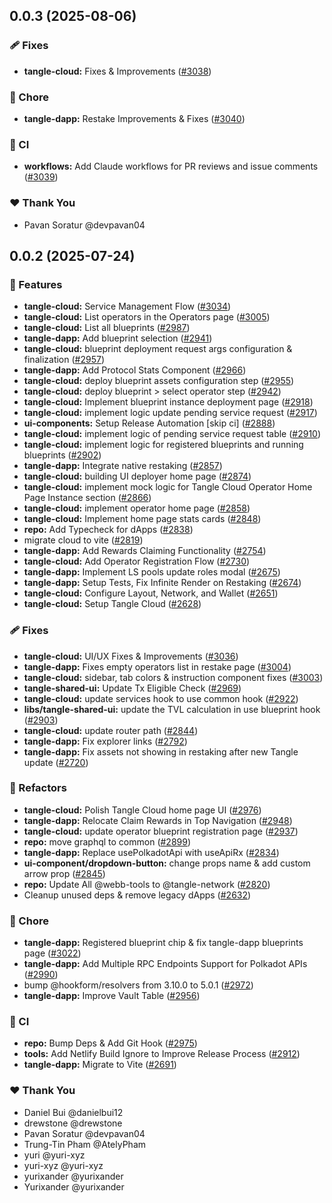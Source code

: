 ## 0.0.3 (2025-08-06)

### 🩹 Fixes

- **tangle-cloud:** Fixes & Improvements ([#3038](https://github.com/tangle-network/dapp/pull/3038))

### 🏡 Chore

- **tangle-dapp:** Restake Improvements & Fixes ([#3040](https://github.com/tangle-network/dapp/pull/3040))

### 🤖 CI

- **workflows:** Add Claude workflows for PR reviews and issue comments ([#3039](https://github.com/tangle-network/dapp/pull/3039))

### ❤️ Thank You

- Pavan Soratur @devpavan04

## 0.0.2 (2025-07-24)

### 🚀 Features

- **tangle-cloud:** Service Management Flow ([#3034](https://github.com/tangle-network/dapp/pull/3034))
- **tangle-cloud:** List operators in the Operators page ([#3005](https://github.com/tangle-network/dapp/pull/3005))
- **tangle-cloud:** List all blueprints ([#2987](https://github.com/tangle-network/dapp/pull/2987))
- **tangle-dapp:** Add blueprint selection ([#2941](https://github.com/tangle-network/dapp/pull/2941))
- **tangle-cloud:** blueprint deployment request args configuration & finalization ([#2957](https://github.com/tangle-network/dapp/pull/2957))
- **tangle-dapp:** Add Protocol Stats Component ([#2966](https://github.com/tangle-network/dapp/pull/2966))
- **tangle-cloud:** deploy blueprint assets configuration step ([#2955](https://github.com/tangle-network/dapp/pull/2955))
- **tangle-cloud:** deploy blueprint > select operator step ([#2942](https://github.com/tangle-network/dapp/pull/2942))
- **tangle-cloud:** Implement blueprint instance deployment page ([#2918](https://github.com/tangle-network/dapp/pull/2918))
- **tangle-cloud:** implement logic update pending service request ([#2917](https://github.com/tangle-network/dapp/pull/2917))
- **ui-components:** Setup Release Automation [skip ci] ([#2888](https://github.com/tangle-network/dapp/pull/2888))
- **tangle-cloud:** implement logic of pending service request table ([#2910](https://github.com/tangle-network/dapp/pull/2910))
- **tangle-cloud:** implement logic for registered blueprints and running blueprints ([#2902](https://github.com/tangle-network/dapp/pull/2902))
- **tangle-dapp:** Integrate native restaking ([#2857](https://github.com/tangle-network/dapp/pull/2857))
- **tangle-cloud:** building UI deployer home page ([#2874](https://github.com/tangle-network/dapp/pull/2874))
- **tangle-cloud:** implement mock logic for Tangle Cloud Operator Home Page Instance section ([#2866](https://github.com/tangle-network/dapp/pull/2866))
- **tangle-cloud:** implement operator home page ([#2858](https://github.com/tangle-network/dapp/pull/2858))
- **tangle-cloud:** Implement home page stats cards ([#2848](https://github.com/tangle-network/dapp/pull/2848))
- **repo:** Add Typecheck for dApps ([#2838](https://github.com/tangle-network/dapp/pull/2838))
- migrate cloud to vite ([#2819](https://github.com/tangle-network/dapp/pull/2819))
- **tangle-dapp:** Add Rewards Claiming Functionality ([#2754](https://github.com/tangle-network/dapp/pull/2754))
- **tangle-cloud:** Add Operator Registration Flow ([#2730](https://github.com/tangle-network/dapp/pull/2730))
- **tangle-dapp:** Implement LS pools update roles modal ([#2675](https://github.com/tangle-network/dapp/pull/2675))
- **tangle-dapp:** Setup Tests, Fix Infinite Render on Restaking ([#2674](https://github.com/tangle-network/dapp/pull/2674))
- **tangle-cloud:** Configure Layout, Network, and Wallet ([#2651](https://github.com/tangle-network/dapp/pull/2651))
- **tangle-cloud:** Setup Tangle Cloud ([#2628](https://github.com/tangle-network/dapp/pull/2628))

### 🩹 Fixes

- **tangle-cloud:** UI/UX Fixes & Improvements ([#3036](https://github.com/tangle-network/dapp/pull/3036))
- **tangle-dapp:** Fixes empty operators list in restake page ([#3004](https://github.com/tangle-network/dapp/pull/3004))
- **tangle-cloud:** sidebar, tab colors & instruction component fixes ([#3003](https://github.com/tangle-network/dapp/pull/3003))
- **tangle-shared-ui:** Update Tx Eligible Check ([#2969](https://github.com/tangle-network/dapp/pull/2969))
- **tangle-cloud:** update services hook to use common hook ([#2922](https://github.com/tangle-network/dapp/pull/2922))
- **libs/tangle-shared-ui:** update the TVL calculation in use blueprint hook ([#2903](https://github.com/tangle-network/dapp/pull/2903))
- **tangle-cloud:** update router path ([#2844](https://github.com/tangle-network/dapp/pull/2844))
- **tangle-dapp:** Fix explorer links ([#2792](https://github.com/tangle-network/dapp/pull/2792))
- **tangle-dapp:** Fix assets not showing in restaking after new Tangle update ([#2720](https://github.com/tangle-network/dapp/pull/2720))

### 💅 Refactors

- **tangle-cloud:** Polish Tangle Cloud home page UI ([#2976](https://github.com/tangle-network/dapp/pull/2976))
- **tangle-dapp:** Relocate Claim Rewards in Top Navigation ([#2948](https://github.com/tangle-network/dapp/pull/2948))
- **tangle-cloud:** update operator blueprint registration page ([#2937](https://github.com/tangle-network/dapp/pull/2937))
- **repo:** move graphql to common ([#2899](https://github.com/tangle-network/dapp/pull/2899))
- **tangle-dapp:** Replace usePolkadotApi with useApiRx ([#2834](https://github.com/tangle-network/dapp/pull/2834))
- **ui-component/dropdown-button:** change props name & add custom arrow prop ([#2845](https://github.com/tangle-network/dapp/pull/2845))
- **repo:** Update All @webb-tools to @tangle-network ([#2820](https://github.com/tangle-network/dapp/pull/2820))
- Cleanup unused deps & remove legacy dApps ([#2632](https://github.com/tangle-network/dapp/pull/2632))

### 🏡 Chore

- **tangle-dapp:** Registered blueprint chip & fix tangle-dapp blueprints page ([#3022](https://github.com/tangle-network/dapp/pull/3022))
- **tangle-dapp:** Add Multiple RPC Endpoints Support for Polkadot APIs ([#2990](https://github.com/tangle-network/dapp/pull/2990))
- bump @hookform/resolvers from 3.10.0 to 5.0.1 ([#2972](https://github.com/tangle-network/dapp/pull/2972))
- **tangle-dapp:** Improve Vault Table ([#2956](https://github.com/tangle-network/dapp/pull/2956))

### 🤖 CI

- **repo:** Bump Deps & Add Git Hook ([#2975](https://github.com/tangle-network/dapp/pull/2975))
- **tools:** Add Netlify Build Ignore to Improve Release Process ([#2912](https://github.com/tangle-network/dapp/pull/2912))
- **tangle-dapp:** Migrate to Vite ([#2691](https://github.com/tangle-network/dapp/pull/2691))

### ❤️ Thank You

- Daniel Bui @danielbui12
- drewstone @drewstone
- Pavan Soratur @devpavan04
- Trung-Tin Pham @AtelyPham
- yuri @yuri-xyz
- yuri-xyz @yuri-xyz
- yurixander @yurixander
- Yurixander @yurixander